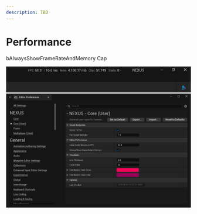 ```yaml
---
description: TBD
---
```


# Performance

bAlwaysShowFrameRateAndMemory
Cap

![Editor Performance Metrics](editor-performance-metrics.webp)
![Core User Settings](core-user-settings.webp)